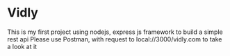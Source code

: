 # Vidly
This is my first project using nodejs, express js framework to build a simple rest api
Please use Postman, with request to local://3000/vidly.com to take a look at it
